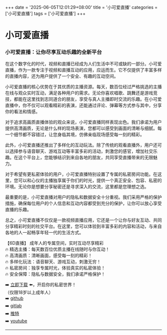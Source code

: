 +++
date = '2025-06-05T12:01:29+08:00'
title = '小可爱直播'
categories = ['小可爱直播']
tags = ['小可爱直播']
+++

# 小可爱直播

### 小可爱直播：让你尽享互动乐趣的全新平台

在这个数字化的时代，视频和直播已经成为人们生活中不可或缺的一部分。小可爱直播，作为一款专注于视频和直播互动的应用，应运而生。它不仅提供了丰富多样的直播内容，还为用户提供了一个安全、有趣的互动空间。

小可爱直播的核心优势在于其优质的主播资源。每天，数百位经过严格挑选的主播在线与观众实时互动，满足各种用户的需求。无论你喜欢唱歌、跳舞还是游戏竞技，都能在这里找到志同道合的朋友，享受与真人主播即时交流的乐趣。在小可爱直播中，你不仅可以观看精彩的表演，还能通过评论、弹幕等方式参与其中，分享你的看法和情感。

对于追求高画质直播体验的观众来说，小可爱直播同样表现出色。我们承诺为用户提供高清画质，无论是什么样的现场表演，您都可以感受到画面的清晰与细腻。每一个细节都不容错过，让您身临其境，仿佛亲临现场感受每一刻的精彩。

此外，小可爱直播还推出了多样化的互动玩法。除了传统的观看直播外，用户还可以选择参与语音聊天、游戏互动等丰富多彩的活动，刺激您的感官，增加社交乐趣。在这个平台上，您能够结识到来自各地的朋友，共同享受直播带来的无限魅力。

对于希望有更私密体验的用户，小可爱直播特别设置了专属的私密房间功能。在这里，您可以和心仪的主播独享属于你们的时光，提供一个真正安全、包容、私密的环境。无论你是想要分享秘密还是寻求深入的交流，这里都是您理想之选。

最重要的是，小可爱直播对用户的隐私和数据安全十分重视。我们采用严格的保护措施，确保每位用户的个人信息和互动内容都受到充分的保护，让你可以放心享受直播的乐趣。

总之，小可爱直播不仅仅是一款视频直播应用，它还是一个让你与好友互动、共同分享精彩时刻的社交平台。在这里，您可以体验到丰富多彩的内容和活动，与来自各地的人一起畅享年轻一代的生活方式。

【6D直播】
成年人的专属空间，实时互动尽享精彩  
🔥 精选主播：每天数百位优质主播在线随时与你互动！  
🔥 高清画质：清晰画面，感受每一刻的精彩！  
🔥 多样化玩法：语音聊天、游戏互动，刺激无穷！  
🔥 私密房间：独享专属时光，体验真实的私密体验！  
🔥 安全保障：隐私与数据安全，我们承诺严格保护！  

➡️ [立即下载](https://down123.s3.ap-east-1.amazonaws.com/down/down.html?channelCode=blog) ⬅️，开启你的私密世界！  
（仅限18岁以上成年人）  
➡️ [github](https://aldult-live.github.io/)  
➡️ [gitlab](https://seo-09598d.gitlab.io/)  
➡️ [推特](https://x.com/wegame33)  
➡️ [youtube](https://www.youtube.com/@6Dlive)  

---
